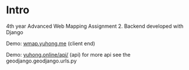 # Intro
4th year Advanced Web Mapping Assignment 2. Backend developed with Django

Demo: [wmap.yuhong.me](https://wmap.yuhong.me/) (client end)

Demo: [yuhong.online/api/](https://yuhong.online/api/) (api) for more api see the geodjango.geodjango.urls.py